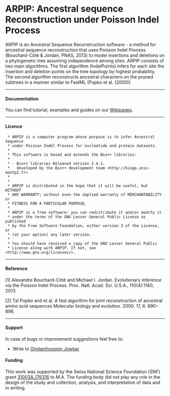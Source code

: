 # ARPIP: Ancestral sequence Reconstruction under Poisson Indel Process

ARPIP is an Ancestral Sequence Reconstruction software - a method for ancestral sequence reconstruction that uses 
Poisson Indel Process (Bouchard-Côté & Jordan, PNAS, 2013) to model insertions and deletions on a phylogenetic tree 
assuming independence among sites. ARPIP consists of two main algorithms. The first algorithm (IndelPoints) infers for
each site the insertion and deletion points on the tree topology by highest probability. The second algorithm reconstructs 
ancestral characters on the pruned subtrees in a manner similar to FastML (Pupko et al. (2000)). 

---

#### Documentation

You can find tutorial, examples and guides on our [Wikipages](https://acg-team.github.io/bpp-arpip/index.html).

---
#### Licence

     * ARPIP is a computer program whose purpose is to infer Ancestral Sequence 
     * under Poisson Indel Process for nucleotide and protein datasets.
     *
     * This software is based and extends the Bio++ libraries:
     *
     * - Bio++ libraries Released version 2.4.1.
     *   developed by the Bio++ development team <http://biopp.univ-montp2.fr>
     *
     *
     * ARPIP is distributed in the hope that it will be useful, but WITHOUT
     * ANY WARRANTY; without even the implied warranty of MERCHANTABILITY or
     * FITNESS FOR A PARTICULAR PURPOSE.
     *
     * ARPIP is a free software: you can redistribute it and/or modify it
     * under the terms of the GNU Lesser General Public License as published
     * by the Free Software Foundation, either version 3 of the License, or
     * (at your option) any later version.
     *
     * You should have received a copy of the GNU Lesser General Public
     * License along with ARPIP. If not, see <http://www.gnu.org/licenses/>.

---
#### Reference

[1] Alexandre Bouchard-Côté and Michael I. Jordan. Evolutionary inference via the Poisson Indel Process. Proc. Natl. Acad. Sci. U.S.A., 110(4):1160, 2013.

[2] Tal Pupko and et al.  A fast algorithm for joint reconstruction of ancestral amino acid sequences Molecular biology and evolution. 2000. 17, 6. 890–896.

---
#### Support
In case of bugs or improvement suggestions feel free to:
    
- Write to [Gholamhossein Jowkar](mailto:jowk@zhaw.ch)
    
#### Funding
This work was supported by the Swiss National Science Foundation (SNF) grant [31003A_176316](https://p3.snf.ch/Project-176316) to M.A. The funding body did not play any role in the design of 
the study and collection, analysis, and interpretation of data and in writing.

